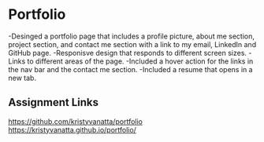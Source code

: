 # Portfolio
-Desinged a portfolio page that includes a profile picture, about me section, project section, and contact me section with a link to my email, LinkedIn and GitHub page.
-Responisve design that responds to different screen sizes.
-Links to different areas of the page.
-Included a hover action for the links in the nav bar and the contact me section.
-Included a resume that opens in a new tab.



## Assignment Links
https://github.com/kristyvanatta/portfolio
https://kristyvanatta.github.io/portfolio/
